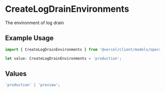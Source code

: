 # CreateLogDrainEnvironments

The environment of log drain

## Example Usage

```typescript
import { CreateLogDrainEnvironments } from '@vercel/client/models/operations';

let value: CreateLogDrainEnvironments = 'production';
```

## Values

```typescript
'production' | 'preview';
```
